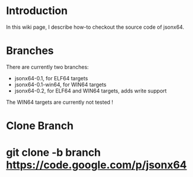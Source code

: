 # Introduction #

In this wiki page, I describe how-to checkout the source code of
jsonx64.

# Branches #

There are currently two branches:
  * jsonx64-0.1, for ELF64 targets
  * jsonx64-0.1-win64, for WIN64 targets
  * jsonx64-0.2, for ELF64 and WIN64 targets, adds write support

The WIN64 targets are currently not tested !

# Clone Branch #

# git clone -b branch https://code.google.com/p/jsonx64